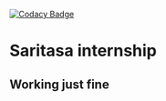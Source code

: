 [![Codacy Badge](https://api.codacy.com/project/badge/Grade/93022dcceb2e48ffa739725b168b92ed)](https://www.codacy.com/app/VSHUMILIN97/saritasa-internship?utm_source=github.com&amp;utm_medium=referral&amp;utm_content=VSHUMILIN97/saritasa-internship&amp;utm_campaign=Badge_Grade)
# Saritasa internship
## Working just fine
